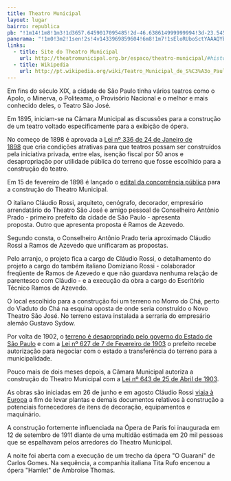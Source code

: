 ```yaml
---
title: Theatro Municipal
layout: lugar
bairro: republica
pb: "!1m14!1m8!1m3!1d3657.6459017095485!2d-46.638614999999994!3d-23.545235!3m2!1i1024!2i768!4f13.1!3m3!1m2!1s0x94ce56113b8aa18b%3A0x275b79f7efe44e1e!2sMunicipal+Theatre+of+S%C3%A3o+Paulo!5e0!3m2!1sen!2sbr!4v1427341028173"
panorama: "!1m0!3m2!1sen!2s!4v1433969859604!6m8!1m7!1sEloRUboSctYAAAQYbJMYgw!2m2!1d-23.545862!2d-46.63906!3f1.4357173851703604!4f14.775543780417621!5f0.7820865974627469"
links: 
  - title: Site do Theatro Municipal
    url: http://theatromunicipal.org.br/espaco/theatro-municipal/#historia
  - title: Wikipedia
    url: http://pt.wikipedia.org/wiki/Teatro_Municipal_de_S%C3%A3o_Paulo
---
```

Em fins do século XIX, a cidade de São Paulo tinha vários teatros como o Apolo, o Minerva, o Politeama, o Provisório Nacional e o melhor e mais conhecido deles, o Teatro São José.

Em 1895, iniciam-se na Câmara Municipal as discussões para a construção de um teatro voltado especificamente para a exibição de ópera.

No começo de 1898 é aprovada a <a href="http://sampaguide.com/pt/wp-content/uploads/sites/2/2015/06/L336.pdf">Lei nº 336 de 24 de Janeiro de 1898</a> que cria condições atrativas para que teatros possam ser construídos pela iniciativa privada, entre elas, isenção fiscal por 50 anos e desapropriação por utilidade pública do terreno que fosse escolhido para a construção do teatro.

Em 15 de fevereiro de 1898 é lançado o <a href="http://acervo.estadao.com.br/pagina/#!/18980222-7037-nac-0003-999-3-not">edital da concorrência pública</a> para a construção do Theatro Municipal.

O italiano Cláudio Rossi, arquiteto, cenógrafo, decorador, empresário arrendatário do Theatro São José e amigo pessoal de Conselheiro Antônio Prado - primeiro prefeito da cidade de São Paulo - apresenta proposta. Outro que apresenta proposta é Ramos de Azevedo.

Segundo consta, o Conselheiro Antônio Prado teria aproximado Cláudio Rossi a Ramos de Azevedo que unificaram as propostas.

Pelo arranjo, o projeto fica a cargo de Cláudio Rossi, o detalhamento do projeto a cargo do também italiano Domiziano Rossi - colaborador freqüente de Ramos de Azevedo e que não guardava nenhuma relação de parentesco com Cláudio - e a execução da obra a cargo do Escritório Técnico Ramos de Azevedo.

O local escolhido para a construção foi um terreno no Morro do Chá, perto do Viaduto do Chá na esquina oposta de onde seria construído o Novo Theatro São José. No terreno estava instalada a serraria do empresário alemão Gustavo Sydow.

Por volta de 1902, o <a href="http://acervo.estadao.com.br/pagina/#!/19020506-8561-nac-0002-999-2-not">terreno é desapropriado pelo governo do Estado de São Paulo</a> e com a <a href="http://sampaguide.com/pt/wp-content/uploads/sites/2/2015/06/L627.pdf">Lei nº 627 de 7 de Fevereiro de 1903</a> o prefeito recebe autorização para negociar com o estado a transferência do terreno para a municipalidade.

Pouco mais de dois meses depois, a Câmara Municipal autoriza a construção do Theatro Municipal com a <a href="http://sampaguide.com/pt/wp-content/uploads/sites/2/2015/06/L643.pdf">Lei nº 643 de 25 de Abril de 1903</a>.

As obras são iniciadas em 26 de junho e em agosto Cláudio Rossi <a href="http://acervo.estadao.com.br/pagina/#!/19030826-9035-nac-0001-999-1-not">viaja à Europa</a> a fim de levar plantas e demais documentos relativos à construção a potenciais fornecedores de itens de decoração, equipamentos e maquinário.

A construção fortemente influenciada na Ópera de Paris foi inaugurada em 12 de setembro de 1911 diante de uma multidão estimada em 20 mil pessoas que se espalhavam pelos arredores do Theatro Municipal.

A noite foi aberta com a execução de um trecho da ópera "O Guarani" de Carlos Gomes. Na sequência, a companhia italiana Tita Rufo encenou a ópera "Hamlet" de Ambroise Thomas.